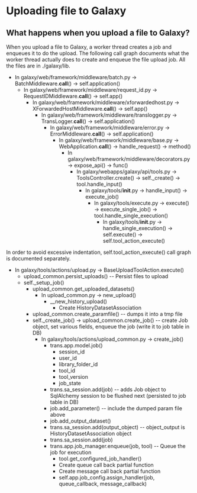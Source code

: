 # Uploading file to Galaxy

## What happens when you upload a file to Galaxy?

When you upload a file to Galaxy, a worker thread creates a job and enqueues it to do the upload. The following call graph documents what the worker thread actually does to create and enqueue the file upload job. All the files are in ./galaxy/lib.

* In galaxy/web/framework/middleware/batch.py -> BatchMiddleware.__call__() -> self.application()
  * In galaxy/web/framework/middleware/request_id.py -> RequestIDMiddleware.__call__() -> self.app()
    * In galaxy/web/framework/middleware/xforwardedhost.py -> XForwardedHostMiddleware.__call__() -> self.app()
      * In galaxy/web/framework/middleware/translogger.py -> TransLogger.__call__() -> self.application()
        * In galaxy/web/framework/middleware/error.py -> ErrorMiddleware.__call__() ->  self.application()
          * In galaxy/web/framework/middleware/base.py -> WebApplication.__call__() -> handle_request() -> method()
            * In galaxy/web/framework/middleware/decorators.py -> expose_api() -> func()
              * In galaxy/webapps/galaxy/api/tools.py -> ToolsController.create() -> self._create() -> tool.handle_input()
                * In galaxy/tools/__init__.py -> handle_input() -> execute_job()
                  * In galaxy/tools/execute.py -> execute() -> execute_single_job() -> tool.handle_single_execution()
                    * In galaxy/tools/__init__.py -> handle_single_execution() -> self.execute() -> self.tool_action_execute()  

In order to avoid excessive indentation, self.tool_action_execute() call graph is documented separately.  

* In galaxy/tools/actions/upload.py -> BaseUploadToolAction.execute()  
  * upload_common.persist_uploads() -- Persist files to upload
  * self._setup_job()
    * upload_common.get_uploaded_datasets()
      * In upload_common.py -> new_upload()
        * __new_history_upload()
          * Create HistoryDatasetAssociation
    * upload_common.create_paramfile() -- dumps it into a tmp file
    * self._create_job() -> upload_common.create_job() -- create Job object, set various fields, enqueue the job (write it to job table in DB)
      * In galaxy/tools/actions/upload_common.py -> create_job()
        * trans.app.model.job()
          * session_id
          * user_id
          * library_folder_id
          * tool_id
          * tool_version
          * job_state
        * trans.sa_session.add(job) -- adds Job object to SqlAlchemy session to be flushed next (persisted to job table in DB) 
        * job.add_parameter() -- include the dumped param file above
        * job.add_output_dataset()
        * trans.sa_session.add(output_object) -- object_output is HistoryDatasetAssociation object
        * trans.sa_session.add(job)
        * trans.app.job_manager.enqueue(job, tool) -- Queue the job for execution  
          * tool.get_configured_job_handler()
          * Create queue call back partial function
          * Create message call back partial function
          * self.app.job_config.assign_handler(job, queue_callback, message_callback)